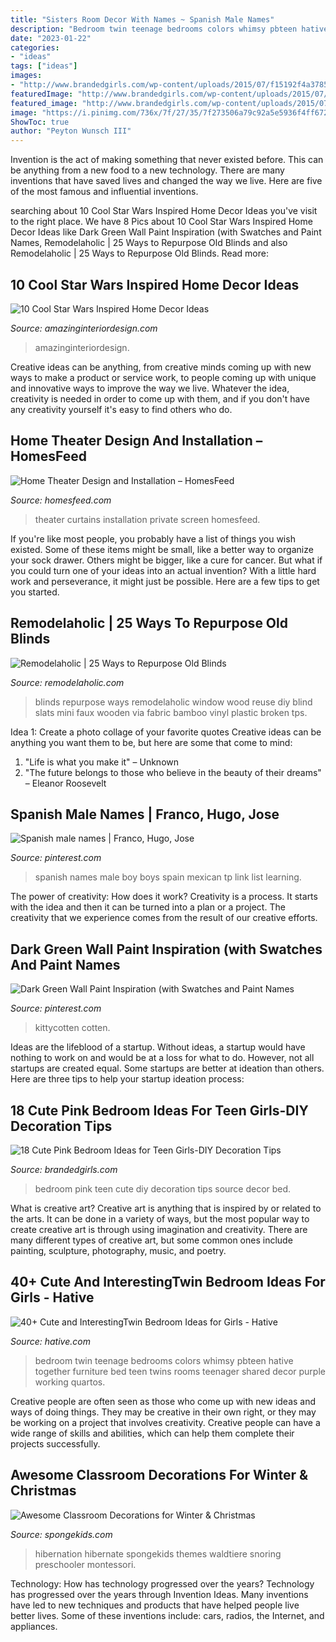 ```yaml
---
title: "Sisters Room Decor With Names ~ Spanish Male Names"
description: "Bedroom twin teenage bedrooms colors whimsy pbteen hative together furniture bed teen twins rooms teenager shared decor purple working quartos"
date: "2023-01-22"
categories:
- "ideas"
tags: ["ideas"]
images:
- "http://www.brandedgirls.com/wp-content/uploads/2015/07/f15192f4a378560a4529b8451e7218f1.jpg"
featuredImage: "http://www.brandedgirls.com/wp-content/uploads/2015/07/f15192f4a378560a4529b8451e7218f1.jpg"
featured_image: "http://www.brandedgirls.com/wp-content/uploads/2015/07/f15192f4a378560a4529b8451e7218f1.jpg"
image: "https://i.pinimg.com/736x/7f/27/35/7f273506a79c92a5e5936f4ff6727d5e--spanish.jpg"
ShowToc: true
author: "Peyton Wunsch III"
---
```



Invention is the act of making something that never existed before. This can be anything from a new food to a new technology. There are many inventions that have saved lives and changed the way we live. Here are five of the most famous and influential inventions.

	

		
searching about 10 Cool Star Wars Inspired Home Decor Ideas you've visit to the right place. We have 8 Pics about 10 Cool Star Wars Inspired Home Decor Ideas like Dark Green Wall Paint Inspiration (with Swatches and Paint Names, Remodelaholic | 25 Ways to Repurpose Old Blinds and also Remodelaholic | 25 Ways to Repurpose Old Blinds. Read more:
		
    
## 10 Cool Star Wars Inspired Home Decor Ideas

<img loading=lazy src="https://www.amazinginteriordesign.com/wp-content/uploads/2016/02/10-cool-star-wars-inspired-home-decor-ideas-4.jpg" onerror="this.onerror=null;this.src='https://tse3.mm.bing.net/th?id=OIP.fqcYyo-IFObjWrfODLhp9AHaMs&amp;pid=15.1';" alt="10 Cool Star Wars Inspired Home Decor Ideas">

_Source: amazinginteriordesign.com_

>amazinginteriordesign. 

	

Creative ideas can be anything, from creative minds coming up with new ways to make a product or service work, to people coming up with unique and innovative ways to improve the way we live. Whatever the idea, creativity is needed in order to come up with them, and if you don't have any creativity yourself it's easy to find others who do.

    
## Home Theater Design And Installation – HomesFeed

<img loading=lazy src="https://homesfeed.com/wp-content/uploads/2015/07/private-home-theater-with-bright-red-sofas-red-window-curtains-big-screen-a-pair-of-lighting-fixtures-mounted-on-wall.jpg" onerror="this.onerror=null;this.src='https://tse4.mm.bing.net/th?id=OIP.CEp_4QF6pyfLYKeL2740sAHaEo&amp;pid=15.1';" alt="Home Theater Design and Installation – HomesFeed">

_Source: homesfeed.com_

>theater curtains installation private screen homesfeed. 

	

If you're like most people, you probably have a list of things you wish existed. Some of these items might be small, like a better way to organize your sock drawer. Others might be bigger, like a cure for cancer. But what if you could turn one of your ideas into an actual invention? With a little hard work and perseverance, it might just be possible. Here are a few tips to get you started.

    
## Remodelaholic | 25 Ways To Repurpose Old Blinds

<img loading=lazy src="https://i2.wp.com/www.remodelaholic.com/wp-content/uploads/2016/01/25-Ways-to-Repurpose-Old-Blinds-via-Remodelaholic.com_.jpg?resize=600%2C1000&amp;ssl=1" onerror="this.onerror=null;this.src='https://tse3.mm.bing.net/th?id=OIP.-06Z0XhLoXg10gh-WEFKSgHaMW&amp;pid=15.1';" alt="Remodelaholic | 25 Ways to Repurpose Old Blinds">

_Source: remodelaholic.com_

>blinds repurpose ways remodelaholic window wood reuse diy blind slats mini faux wooden via fabric bamboo vinyl plastic broken tps. 

	

Idea 1: Create a photo collage of your favorite quotes
Creative ideas can be anything you want them to be, but here are some that come to mind: 

1. "Life is what you make it" – Unknown
2. "The future belongs to those who believe in the beauty of their dreams" – Eleanor Roosevelt

    
## Spanish Male Names | Franco, Hugo, Jose

<img loading=lazy src="https://i.pinimg.com/736x/7f/27/35/7f273506a79c92a5e5936f4ff6727d5e--spanish.jpg" onerror="this.onerror=null;this.src='https://tse2.mm.bing.net/th?id=OIP.weeR4dTvBPK7tU2K2mvTlwHaNK&amp;pid=15.1';" alt="Spanish male names | Franco, Hugo, Jose">

_Source: pinterest.com_

>spanish names male boy boys spain mexican tp link list learning. 

	

The power of creativity: How does it work?
Creativity is a process. It starts with the idea and then it can be turned into a plan or a project. The creativity that we experience comes from the result of our creative efforts.

    
## Dark Green Wall Paint Inspiration (with Swatches And Paint Names

<img loading=lazy src="https://i.pinimg.com/736x/08/fa/7a/08fa7af2428b3f0fae21a17975a13bd9.jpg" onerror="this.onerror=null;this.src='https://tse1.mm.bing.net/th?id=OIP.zpCLPfOYTMbg6kVmkEAGqgHaJ3&amp;pid=15.1';" alt="Dark Green Wall Paint Inspiration (with Swatches and Paint Names">

_Source: pinterest.com_

>kittycotten cotten. 

	

Ideas are the lifeblood of a startup. Without ideas, a startup would have nothing to work on and would be at a loss for what to do. However, not all startups are created equal. Some startups are better at ideation than others. Here are three tips to help your startup ideation process:

    
## 18 Cute Pink Bedroom Ideas For Teen Girls-DIY Decoration Tips

<img loading=lazy src="http://www.brandedgirls.com/wp-content/uploads/2015/07/f15192f4a378560a4529b8451e7218f1.jpg" onerror="this.onerror=null;this.src='https://tse4.mm.bing.net/th?id=OIP.-Mt0x9_TZNQuCeSMB9nrAgHaJ4&amp;pid=15.1';" alt="18 Cute Pink Bedroom Ideas for Teen Girls-DIY Decoration Tips">

_Source: brandedgirls.com_

>bedroom pink teen cute diy decoration tips source decor bed. 

	

What is creative art?
Creative art is anything that is inspired by or related to the arts. It can be done in a variety of ways, but the most popular way to create creative art is through using imagination and creativity. There are many different types of creative art, but some common ones include painting, sculpture, photography, music, and poetry.

    
## 40+ Cute And InterestingTwin Bedroom Ideas For Girls - Hative

<img loading=lazy src="https://hative.com/wp-content/uploads/2015/06/twin-bedroom-ideas-for-girls/35-twin-bedroom-ideas-for-girls.jpg" onerror="this.onerror=null;this.src='https://tse3.mm.bing.net/th?id=OIP.YbOu8z7IJ8zb4Yx0Uc-nLwHaF2&amp;pid=15.1';" alt="40+ Cute and InterestingTwin Bedroom Ideas for Girls - Hative">

_Source: hative.com_

>bedroom twin teenage bedrooms colors whimsy pbteen hative together furniture bed teen twins rooms teenager shared decor purple working quartos. 

	

Creative people are often seen as those who come up with new ideas and ways of doing things. They may be creative in their own right, or they may be working on a project that involves creativity. Creative people can have a wide range of skills and abilities, which can help them complete their projects successfully.

    
## Awesome Classroom Decorations For Winter &amp; Christmas

<img loading=lazy src="https://spongekids.com/wp-content/uploads/2016/11/christmas-bulletin-board/20-christmas-bulletin-board-ideas.jpg" onerror="this.onerror=null;this.src='https://tse1.mm.bing.net/th?id=OIP.DD_WEXMKLKaHmffS4ZytEwAAAA&amp;pid=15.1';" alt="Awesome Classroom Decorations for Winter &amp; Christmas">

_Source: spongekids.com_

>hibernation hibernate spongekids themes waldtiere snoring preschooler montessori. 

	

Technology: How has technology progressed over the years?
Technology has progressed over the years through Invention Ideas. Many inventions have led to new techniques and products that have helped people live better lives. Some of these inventions include: cars, radios, the Internet, and appliances.


